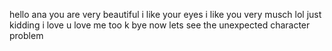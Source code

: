 hello ana
you are very beautiful
i like your eyes
i like you very musch
lol just kidding
i love u
love me too
k bye
now lets see the unexpected character problem
